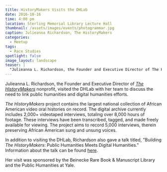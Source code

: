 ```yaml
---
title: HistoryMakers Visits the DHLab
date: 2016-10-16
time: 4:00 pm
location: Sterling Memorial Library Lecture Hall
thumbnail: /assets/images/events/photogrammar.jpg
caption: Julieanna Richardson, The HistoryMakers
categories:
  - Meetup
tags:
  - Race Studies
spotlight: false
image_layout: landscape
teaser: |
  "Julieanna L. Richardson, the Founder and Executive Director of The HistoryMakers nonprofit, visited the DHLab with her team to discuss the need to link public humanities and digital humanities..."
---
```


Julieanna L. Richardson, the Founder and Executive Director of [*The HistoryMakers*](http://www.thehistorymakers.com/) nonprofit, visited the DHLab with her team to discuss the need to link public humanities and digital humanities efforts.

*The HistoryMakers* project contains the largest national collection of African American video oral histories on record. The digital archive currently includes 2,000+ videotaped interviews, totaling over 8,000 hours of footage. These interviews have been transcribed, tagged, and made freely available for viewing. The project aims to record 5,000 interviews, therein preserving African American sung and unsung voices.

In addition to visiting the DHLab, Richardson also gave a talk titled, "Building *The HistoryMakers*: Public Humanities Meets Digital Humanities." Information about the talk can be found [here](http://web.library.yale.edu/news/2015/10/1015-building-historymakers-public-humanities-meets-digital).

Her visit was sponsored by the Beinecke Rare Book &amp; Manuscript Library and the Public Humanities at Yale.
